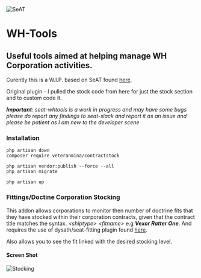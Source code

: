 ![SeAT](http://i.imgur.com/aPPOxSK.png)
# WH-Tools 

## Useful tools aimed at helping manage WH Corporation activities.
Curently this is a W.I.P. based on SeAT found [here](https://github.com/eveseat/seat).

Original plugin - I pulled the stock code from here for just the stock section and to custom code it.

***Important**: seat-whtools is a work in progress and may have some bugs
please do report any findings to seat-slack and report it as an issue and please be patient as I am new to the developer scene*

### Installation

```
php artisan down
composer require veteranmina/contractstock

php artisan vendor:publish --force --all
php artisan migrate

php artisan up
```

### Fittings/Doctine Corporation Stocking
This addon allows corporations to monitor then number of doctrine fits that they have stocked within their corporation contracts, given that the contract title matches the syntax.  *\<shiptype\> \<fitname\>* e.g ***Vexor Ratter One***.  And requires the use of dysath/seat-fitting plugin found [here](https://github.com/dysath/seat-fitting).

Also allows you to see the fit linked with the desired stocking level.

#### Screen Shot
![Stocking](https://i.imgur.com/kzlKHd6.png)
